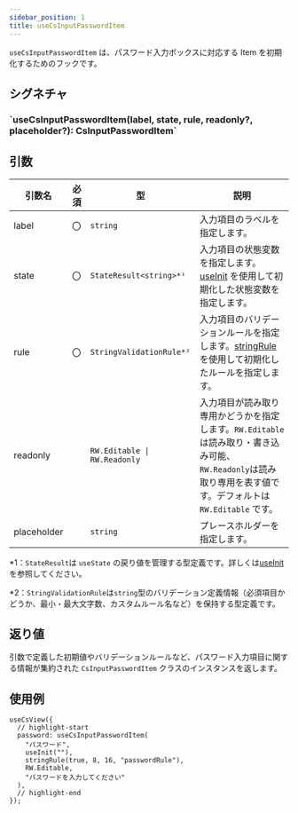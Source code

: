 ```yaml
---
sidebar_position: 1
title: useCsInputPasswordItem
---
```


`useCsInputPasswordItem` は、パスワード入力ボックスに対応する Item を初期化するためのフックです。

## シグネチャ

<h3>`useCsInputPasswordItem(label, state, rule, readonly?, placeholder?): CsInputPasswordItem`</h3>

## 引数

| 引数名      | 必須 | 型                           | 説明                                                                                                                                                           |
| ----------- | ---- | ---------------------------- | -------------------------------------------------------------------------------------------------------------------------------------------------------------- |
| label       | 〇   | `string`                     | 入力項目のラベルを指定します。                                                                                                                                 |
| state       | 〇   | `StateResult<string>*¹`      | 入力項目の状態変数を指定します。[useInit](../helper-function/useInit.md) を使用して初期化した状態変数を指定します。                                            |
| rule        | 〇   | `StringValidationRule*²`     | 入力項目のバリデーションルールを指定します。[stringRule](../helper-function/stringRule.md)を使用して初期化したルールを指定します。                             |
| readonly    |      | `RW.Editable \| RW.Readonly` | 入力項目が読み取り専用かどうかを指定します。`RW.Editable` は読み取り・書き込み可能、`RW.Readonly`は読み取り専用を表す値です。デフォルトは `RW.Editable` です。 |
| placeholder |      | `string`                     | プレースホルダーを指定します。                                                                                                                                 |

\*1：`StateResult`は `useState` の戻り値を管理する型定義です。詳しくは[useInit](../helper-function/useInit.md)を参照してください。

\*2：`StringValidationRule`は`string`型のバリデーション定義情報（必須項目かどうか、最小・最大文字数、カスタムルール名など）を保持する型定義です。

## 返り値

引数で定義した初期値やバリデーションルールなど、パスワード入力項目に関する情報が集約された `CsInputPasswordItem` クラスのインスタンスを返します。

## 使用例

```tsx
useCsView({
  // highlight-start
  password: useCsInputPasswordItem(
    "パスワード",
    useInit(""),
    stringRule(true, 8, 16, "passwordRule"),
    RW.Editable,
    "パスワードを入力してください"
  ),
  // highlight-end
});
```
